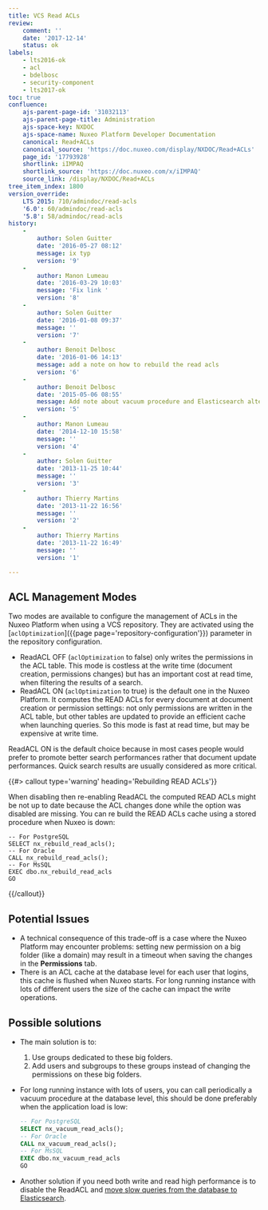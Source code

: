 ```yaml
---
title: VCS Read ACLs
review:
    comment: ''
    date: '2017-12-14'
    status: ok
labels:
    - lts2016-ok
    - acl
    - bdelbosc
    - security-component
    - lts2017-ok
toc: true
confluence:
    ajs-parent-page-id: '31032113'
    ajs-parent-page-title: Administration
    ajs-space-key: NXDOC
    ajs-space-name: Nuxeo Platform Developer Documentation
    canonical: Read+ACLs
    canonical_source: 'https://doc.nuxeo.com/display/NXDOC/Read+ACLs'
    page_id: '17793928'
    shortlink: iIMPAQ
    shortlink_source: 'https://doc.nuxeo.com/x/iIMPAQ'
    source_link: /display/NXDOC/Read+ACLs
tree_item_index: 1800
version_override:
    LTS 2015: 710/admindoc/read-acls
    '6.0': 60/admindoc/read-acls
    '5.8': 58/admindoc/read-acls
history:
    -
        author: Solen Guitter
        date: '2016-05-27 08:12'
        message: ix typ
        version: '9'
    -
        author: Manon Lumeau
        date: '2016-03-29 10:03'
        message: 'Fix link '
        version: '8'
    -
        author: Solen Guitter
        date: '2016-01-08 09:37'
        message: ''
        version: '7'
    -
        author: Benoit Delbosc
        date: '2016-01-06 14:13'
        message: add a note on how to rebuild the read acls
        version: '6'
    -
        author: Benoit Delbosc
        date: '2015-05-06 08:55'
        message: Add note about vacuum procedure and Elasticsearch alternative
        version: '5'
    -
        author: Manon Lumeau
        date: '2014-12-10 15:58'
        message: ''
        version: '4'
    -
        author: Solen Guitter
        date: '2013-11-25 10:44'
        message: ''
        version: '3'
    -
        author: Thierry Martins
        date: '2013-11-22 16:56'
        message: ''
        version: '2'
    -
        author: Thierry Martins
        date: '2013-11-22 16:49'
        message: ''
        version: '1'

---
```

## ACL Management Modes

Two modes are available to configure the management of ACLs in the Nuxeo Platform when using a VCS repository. They are activated using the [`aclOptimization`]({{page page='repository-configuration'}}) parameter in the repository configuration.

*   ReadACL OFF (`aclOptimization` to false) only writes the permissions in the ACL table. This mode is costless at the write time (document creation, permissions changes) but has an important cost at read time, when filtering the results of a search.
*   ReadACL ON (`aclOptimization` to true) is the default one in the Nuxeo Platform. It computes the READ ACLs for every document at document creation or permission settings: not only permissions are written in the ACL table, but other tables are updated to provide an efficient cache when launching queries. So this mode is fast at read time, but may be expensive at write time.

ReadACL ON is the default choice because in most cases people would prefer to promote better search performances rather that document update performances. Quick search results are usually considered as more critical.

{{#> callout type='warning' heading='Rebuilding READ ACLs'}}

When disabling then re-enabling ReadACL the computed READ ACLs might be not up to date because the ACL changes done while the option was disabled are missing.
You can re build the READ ACLs cache using a stored procedure when Nuxeo is down:

```
-- For PostgreSQL
SELECT nx_rebuild_read_acls();
-- For Oracle
CALL nx_rebuild_read_acls();
-- For MsSQL
EXEC dbo.nx_rebuild_read_acls
GO
```

{{/callout}}

## Potential Issues

*   A technical consequence of this trade-off is a case where the Nuxeo Platform may encounter problems: setting new permission on a big folder (like a domain) may result in a timeout when saving the changes in the **Permissions** tab.
*   There is an ACL cache at the database level for each user that logins, this cache is flushed when Nuxeo starts. For long running instance with lots of different users the size of the cache can impact the write operations.

## Possible solutions

*   The main solution is to:
    1.  Use groups dedicated to these big folders.
    2.  Add users and subgroups to these groups instead of changing the permissions on these big folders.

*   For long running instance with lots of users, you can call periodically a vacuum procedure at the database level, this should be done preferably when the application load is low:

    ```sql
    -- For PostgreSQL
    SELECT nx_vacuum_read_acls();
    -- For Oracle
    CALL nx_vacuum_read_acls();
    -- For MsSQL
    EXEC dbo.nx_vacuum_read_acls
    GO
    ```

*   Another solution if you need both write and read high performance is to disable the ReadACL and [move slow queries from the database to Elasticsearch](/x/F4tkAQ).

&nbsp;
